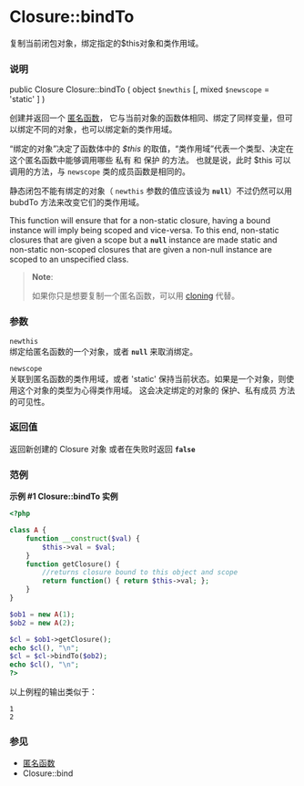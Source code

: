 Closure::bindTo
===============

复制当前闭包对象，绑定指定的$this对象和类作用域。

### 说明

<span class="modifier">public</span> <span class="type">Closure</span>
<span class="methodname">Closure::bindTo</span> ( <span
class="methodparam"><span class="type">object</span> `$newthis`</span>
\[, <span class="methodparam"><span class="type">mixed</span>
`$newscope` <span class="initializer"> = 'static'</span></span> \] )

创建并返回一个
<a href="/functions/anonymous.html" class="link">匿名函数</a>，
它与当前对象的函数体相同、绑定了同样变量，但可以绑定不同的对象，也可以绑定新的类作用域。

“绑定的对象”决定了函数体中的 *$this*
的取值，“类作用域”代表一个类型、决定在这个匿名函数中能够调用哪些 私有 和
保护 的方法。 也就是说，此时 $this 可以调用的方法，与 `newscope`
类的成员函数是相同的。

静态闭包不能有绑定的对象（ `newthis` 参数的值应该设为
**`null`**）不过仍然可以用 bubdTo 方法来改变它们的类作用域。

This function will ensure that for a non-static closure, having a bound
instance will imply being scoped and vice-versa. To this end, non-static
closures that are given a scope but a **`null`** instance are made
static and non-static non-scoped closures that are given a non-null
instance are scoped to an unspecified class.

> **Note**:
>
> 如果你只是想要复制一个匿名函数，可以用
> <a href="/language/oop5/cloning.html" class="link">cloning</a> 代替。

### 参数

`newthis`  
绑定给匿名函数的一个对象，或者 **`null`** 来取消绑定。

`newscope`  
关联到匿名函数的类作用域，或者 'static'
保持当前状态。如果是一个对象，则使用这个对象的类型为心得类作用域。
这会决定绑定的对象的 保护、私有成员 方法的可见性。

### 返回值

返回新创建的 <span class="classname">Closure</span> 对象
或者在失败时返回 **`false`**

### 范例

**示例 \#1 <span class="function">Closure::bindTo</span> 实例**

``` php
<?php

class A {
    function __construct($val) {
        $this->val = $val;
    }
    function getClosure() {
        //returns closure bound to this object and scope
        return function() { return $this->val; };
    }
}

$ob1 = new A(1);
$ob2 = new A(2);

$cl = $ob1->getClosure();
echo $cl(), "\n";
$cl = $cl->bindTo($ob2);
echo $cl(), "\n";
?>
```

以上例程的输出类似于：

    1
    2

### 参见

-   <a href="/functions/anonymous.html" class="link">匿名函数</a>
-   <span class="methodname">Closure::bind</span>

